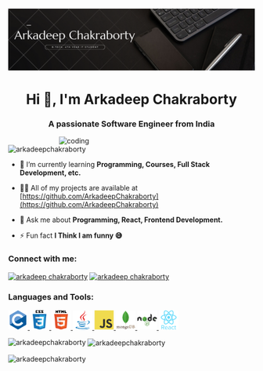 ![logo](https://github.com/ArkadeepChakraborty/ArkadeepChakraborty/blob/main/Keep%20it%20simple..png)
<h1 align="center">Hi 👋, I'm Arkadeep Chakraborty</h1>
<h3 align="center">A passionate Software Engineer from India</h3>
<img align="right" alt="coding" width="400" src="https://user-images.githubusercontent.com/55389276/140866485-8fb1c876-9a8f-4d6a-98dc-08c4981eaf70.gif">

<p align="left"> <img src="https://komarev.com/ghpvc/?username=arkadeepchakraborty&label=Profile%20views&color=0e75b6&style=flat" alt="arkadeepchakraborty" /> </p>

- 🌱 I’m currently learning **Programming, Courses, Full Stack Development, etc.**

- 👨‍💻 All of my projects are available at [https://github.com/ArkadeepChakraborty](https://github.com/ArkadeepChakraborty)

- 💬 Ask me about **Programming, React, Frontend Development.**

- ⚡ Fun fact **I Think I am funny 😅**

<h3 align="left">Connect with me:</h3>
<p align="left">
<a href="https://linkedin.com/in/arkadeep chakraborty" target="blank"><img align="center" src="https://raw.githubusercontent.com/rahuldkjain/github-profile-readme-generator/master/src/images/icons/Social/linked-in-alt.svg" alt="arkadeep chakraborty" height="30" width="40" /></a>
<a href="https://kaggle.com/arkadeep chakraborty" target="blank"><img align="center" src="https://raw.githubusercontent.com/rahuldkjain/github-profile-readme-generator/master/src/images/icons/Social/kaggle.svg" alt="arkadeep chakraborty" height="30" width="40" /></a>
</p>

<h3 align="left">Languages and Tools:</h3>
<p align="left"> <a href="https://www.cprogramming.com/" target="_blank" rel="noreferrer"> <img src="https://raw.githubusercontent.com/devicons/devicon/master/icons/c/c-original.svg" alt="c" width="40" height="40"/> </a> <a href="https://www.w3schools.com/css/" target="_blank" rel="noreferrer"> <img src="https://raw.githubusercontent.com/devicons/devicon/master/icons/css3/css3-original-wordmark.svg" alt="css3" width="40" height="40"/> </a> <a href="https://www.w3.org/html/" target="_blank" rel="noreferrer"> <img src="https://raw.githubusercontent.com/devicons/devicon/master/icons/html5/html5-original-wordmark.svg" alt="html5" width="40" height="40"/> </a> <a href="https://www.java.com" target="_blank" rel="noreferrer"> <img src="https://raw.githubusercontent.com/devicons/devicon/master/icons/java/java-original.svg" alt="java" width="40" height="40"/> </a> <a href="https://developer.mozilla.org/en-US/docs/Web/JavaScript" target="_blank" rel="noreferrer"> <img src="https://raw.githubusercontent.com/devicons/devicon/master/icons/javascript/javascript-original.svg" alt="javascript" width="40" height="40"/> </a> <a href="https://www.mongodb.com/" target="_blank" rel="noreferrer"> <img src="https://raw.githubusercontent.com/devicons/devicon/master/icons/mongodb/mongodb-original-wordmark.svg" alt="mongodb" width="40" height="40"/> </a> <a href="https://nodejs.org" target="_blank" rel="noreferrer"> <img src="https://raw.githubusercontent.com/devicons/devicon/master/icons/nodejs/nodejs-original-wordmark.svg" alt="nodejs" width="40" height="40"/> </a> <a href="https://reactjs.org/" target="_blank" rel="noreferrer"> <img src="https://raw.githubusercontent.com/devicons/devicon/master/icons/react/react-original-wordmark.svg" alt="react" width="40" height="40"/> </a> </p>

<p><img align="left" src="https://github-readme-stats.vercel.app/api/top-langs?username=arkadeepchakraborty&show_icons=true&locale=en&layout=compact" alt="arkadeepchakraborty" /></p>

<p>&nbsp;<img align="center" src="https://github-readme-stats.vercel.app/api?username=arkadeepchakraborty&show_icons=true&locale=en" alt="arkadeepchakraborty" /></p>

<p><img align="center" src="https://github-readme-streak-stats.herokuapp.com/?user=arkadeepchakraborty&" alt="arkadeepchakraborty" /></p>
